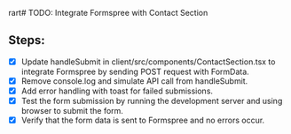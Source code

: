 rart# TODO: Integrate Formspree with Contact Section

## Steps:

- [x] Update handleSubmit in client/src/components/ContactSection.tsx to integrate Formspree by sending POST request with FormData.
- [x] Remove console.log and simulate API call from handleSubmit.
- [x] Add error handling with toast for failed submissions.
- [x] Test the form submission by running the development server and using browser to submit the form.
- [x] Verify that the form data is sent to Formspree and no errors occur.
